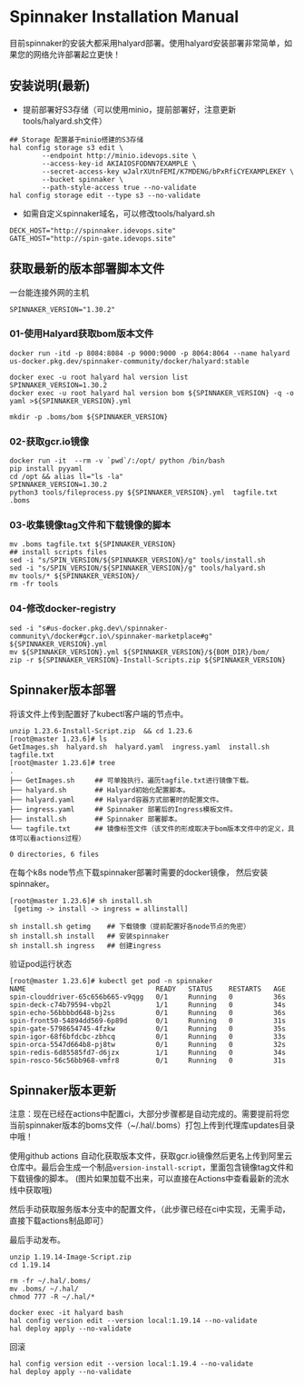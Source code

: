 # Spinnaker Installation Manual

目前spinnaker的安装大都采用halyard部署。使用halyard安装部署非常简单，如果您的网络允许部署起立更快！


## 安装说明(最新)

- 提前部署好S3存储（可以使用minio，提前部署好，注意更新tools/halyard.sh文件）

```
## Storage 配置基于minio搭建的S3存储
hal config storage s3 edit \
        --endpoint http://minio.idevops.site \
        --access-key-id AKIAIOSFODNN7EXAMPLE \
        --secret-access-key wJalrXUtnFEMI/K7MDENG/bPxRfiCYEXAMPLEKEY \
        --bucket spinnaker \
        --path-style-access true --no-validate
hal config storage edit --type s3 --no-validate
```

- 如需自定义spinnaker域名，可以修改tools/halyard.sh

```
DECK_HOST="http://spinnaker.idevops.site"
GATE_HOST="http://spin-gate.idevops.site"
```

## 获取最新的版本部署脚本文件

一台能连接外网的主机

```
SPINNAKER_VERSION="1.30.2"
```

### 01-使用Halyard获取bom版本文件

```
docker run -itd -p 8084:8084 -p 9000:9000 -p 8064:8064 --name halyard  us-docker.pkg.dev/spinnaker-community/docker/halyard:stable

docker exec -u root halyard hal version list
SPINNAKER_VERSION=1.30.2
docker exec -u root halyard hal version bom ${SPINNAKER_VERSION} -q -o yaml >${SPINNAKER_VERSION}.yml

mkdir -p .boms/bom ${SPINNAKER_VERSION}
```

### 02-获取gcr.io镜像

```
docker run -it  --rm -v `pwd`/:/opt/ python /bin/bash
pip install pyyaml
cd /opt && alias ll="ls -la"
SPINNAKER_VERSION=1.30.2
python3 tools/fileprocess.py ${SPINNAKER_VERSION}.yml  tagfile.txt .boms
```

### 03-收集镜像tag文件和下载镜像的脚本

```
mv .boms tagfile.txt ${SPINNAKER_VERSION}
## install scripts files
sed -i "s/SPIN_VERSION/${SPINNAKER_VERSION}/g" tools/install.sh
sed -i "s/SPIN_VERSION/${SPINNAKER_VERSION}/g" tools/halyard.sh
mv tools/* ${SPINNAKER_VERSION}/
rm -fr tools
```

### 04-修改docker-registry

```
sed -i "s#us-docker.pkg.dev\/spinnaker-community\/docker#gcr.io\/spinnaker-marketplace#g" ${SPINNAKER_VERSION}.yml
mv ${SPINNAKER_VERSION}.yml ${SPINNAKER_VERSION}/${BOM_DIR}/bom/
zip -r ${SPINNAKER_VERSION}-Install-Scripts.zip ${SPINNAKER_VERSION}
```

## Spinnaker版本部署

将该文件上传到配置好了kubectl客户端的节点中。

```
unzip 1.23.6-Install-Script.zip  && cd 1.23.6
[root@master 1.23.6]# ls
GetImages.sh  halyard.sh  halyard.yaml  ingress.yaml  install.sh  tagfile.txt
[root@master 1.23.6]# tree
.
├── GetImages.sh     ## 可单独执行，遍历tagfile.txt进行镜像下载。
├── halyard.sh       ## Halyard初始化配置脚本。
├── halyard.yaml     ## Halyard容器方式部署时的配置文件。
├── ingress.yaml     ## Spinnaker 部署后的Ingress模板文件。
├── install.sh       ## Spinnaker 部署脚本。
└── tagfile.txt      ## 镜像标签文件（该文件的形成取决于bom版本文件中的定义，具体可以看actions过程）

0 directories, 6 files
```

在每个k8s node节点下载spinnaker部署时需要的docker镜像， 然后安装spinnaker。

```
[root@master 1.23.6]# sh install.sh
 [getimg -> install -> ingress = allinstall]

sh install.sh getimg    ## 下载镜像（提前配置好各node节点的免密）
sh install.sh install   ## 安装spinnaker
sh install.sh ingress   ## 创建ingress

```
验证pod运行状态

```
[root@master 1.23.6]# kubectl get pod -n spinnaker
NAME                                READY   STATUS    RESTARTS   AGE
spin-clouddriver-65c656b665-v9qgg   0/1     Running   0          36s
spin-deck-c74b79594-vbp2l           1/1     Running   0          34s
spin-echo-56bbbbd648-bj2ss          0/1     Running   0          36s
spin-front50-54894dd569-6p89d       0/1     Running   0          31s
spin-gate-5798654745-4fzkw          0/1     Running   0          35s
spin-igor-68f6bfdcbc-zbhcq          0/1     Running   0          33s
spin-orca-5547d664b8-pj8tw          0/1     Running   0          32s
spin-redis-6d85585fd7-d6jzx         1/1     Running   0          34s
spin-rosco-56c56bb968-vmfr8         0/1     Running   0          31s
```

## Spinnaker版本更新
注意：现在已经在actions中配置ci，大部分步骤都是自动完成的。需要提前将您当前spinnaker版本的boms文件（~/.hal/.boms）打包上传到代理库updates目录中哦！

使用github actions 自动化获取版本文件，获取gcr.io镜像然后更名上传到阿里云仓库中。最后会生成一个制品`version-install-script`，里面包含镜像tag文件和下载镜像的脚本。
(图片如果加载不出来，可以直接在Actions中查看最新的流水线中获取哦)

然后手动获取服务版本分支中的配置文件，（此步骤已经在ci中实现，无需手动，直接下载actions制品即可）


最后手动发布。

```
unzip 1.19.14-Image-Script.zip
cd 1.19.14

rm -fr ~/.hal/.boms/
mv .boms/ ~/.hal/
chmod 777 -R ~/.hal/*
 
docker exec -it halyard bash
hal config version edit --version local:1.19.14 --no-validate
hal deploy apply --no-validate
```

回滚
```
hal config version edit --version local:1.19.4 --no-validate
hal deploy apply --no-validate
```

